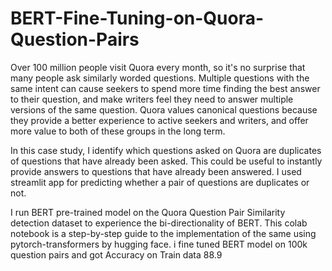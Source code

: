# BERT-Fine-Tuning-on-Quora-Question-Pairs

Over 100 million people visit Quora every month, so it's no surprise that many people ask similarly worded questions. Multiple questions with the same intent can cause seekers to spend more time finding the best answer to their question, and make writers feel they need to answer multiple versions of the same question. Quora values canonical questions because they provide a better experience to active seekers and writers, and offer more value to both of these groups in the long term.

In this case study, I identify which questions asked on Quora are duplicates of questions that have already been asked.
This could be useful to instantly provide answers to questions that have already been answered. I used streamlit app for predicting whether a pair of questions are duplicates or not.

I run BERT pre-trained model on the Quora Question Pair Similarity detection dataset to experience the bi-directionality of BERT. This colab notebook is a step-by-step guide to the implementation of the same using pytorch-transformers by hugging face. i fine tuned BERT model on 100k question pairs and got Accuracy on Train data 88.9


